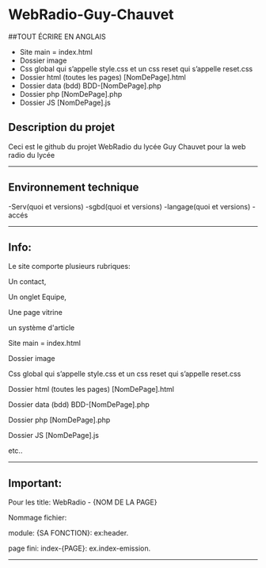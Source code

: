 # WebRadio-Guy-Chauvet

##TOUT ÉCRIRE EN ANGLAIS 

- Site main = index.html
- Dossier image 
- Css global qui s’appelle style.css et un css reset qui s’appelle reset.css 
- Dossier html (toutes les pages) [NomDePage].html
- Dossier data (bdd) BDD-[NomDePage].php
- Dossier php [NomDePage].php
- Dossier JS [NomDePage].js


## **Description du projet**

Ceci est le github du projet WebRadio du lycée Guy Chauvet pour la web radio du lycée<br>

***
## **Environnement technique**
-Serv(quoi et versions)
-sgbd(quoi et versions)
-langage(quoi et versions)
-accés
***

## **Info:** 

Le site comporte plusieurs rubriques: <br>

Un contact, <br>

Un onglet Equipe, <br>

Une page vitrine <br>

un système d'article <br>

Site main = index.html <br>

Dossier image <br>

Css global qui s’appelle style.css et un css reset qui s’appelle reset.css <br>

Dossier html (toutes les pages) [NomDePage].html<br>

Dossier data (bdd) BDD-[NomDePage].php<br>

Dossier php [NomDePage].php<br>

Dossier JS [NomDePage].js<br>

etc..

***

## **Important:**

Pour les title: WebRadio - {NOM DE LA PAGE} <br>

Nommage fichier: <br>

  module: {SA FONCTION}: ex:header. <br>

  page fini: index-{PAGE}: ex.index-emission. <br>
***


